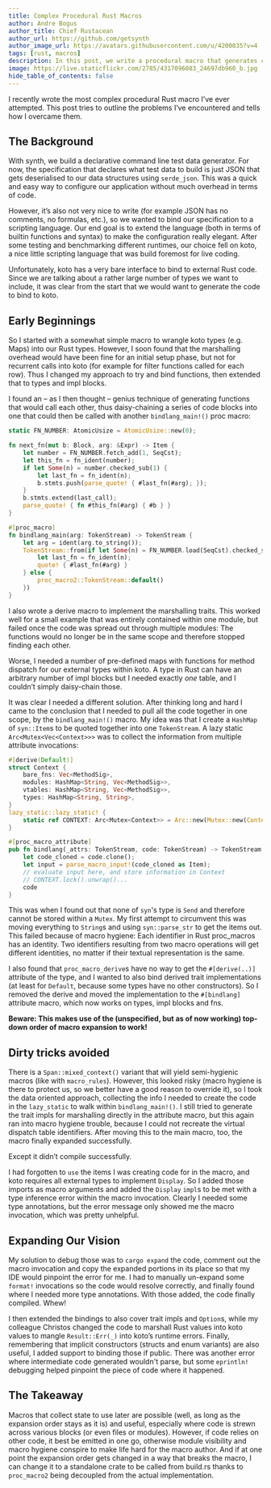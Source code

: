 ```yaml
---
title: Complex Procedural Rust Macros
author: Andre Bogus
author_title: Chief Rustacean
author_url: https://github.com/getsynth
author_image_url: https://avatars.githubusercontent.com/u/4200835?v=4
tags: [rust, macros]
description: In this post, we write a procedural macro that generates code to bind functions and types including arbitrary many impl blocks to a scripting language. The problems encountered and techniques learned can be applied to other tasks where complex compile-time analysis that spans multiple macro invocations is required.
image: https://live.staticflickr.com/2785/4317096083_24697db960_b.jpg
hide_table_of_contents: false
---
```


I recently wrote the most complex procedural Rust macro I’ve ever attempted. This post tries to outline the problems I’ve encountered and tells how I overcame them.

## The Background

With synth, we build a declarative command line test data generator. For now, the specification that declares what test data to build is just JSON that gets deserialised to our data structures using `serde_json`. This was a quick and easy way to configure our application without much overhead in terms of code.

However, it’s also not very nice to write (for example JSON has no comments, no formulas, etc.), so we wanted to bind our specification to a scripting language. Our end goal is to extend the language (both in terms of builtin functions and syntax) to make the configuration really elegant. After some testing and benchmarking different runtimes, our choice fell on koto, a nice little scripting language that was build foremost for live coding. 

Unfortunately, koto has a very bare interface to bind to external Rust code. Since we are talking about a rather large number of types we want to include, it was clear from the start that we would want to generate the code to bind to koto.

## Early Beginnings

So I started with a somewhat simple macro to wrangle koto types (e.g. Maps) into our Rust types. However, I soon found that the marshalling overhead would have been fine for an initial setup phase, but not for recurrent calls into koto (for example for filter functions called for each row). Thus I changed my approach to try and bind functions, then extended that to types and impl blocks.

I found an – as I then thought – genius technique of generating functions that would call each other, thus daisy-chaining a series of code blocks into one that could then be called with another `bindlang_main!()` proc macro:

```rust
static FN_NUMBER: AtomicUsize = AtomicUsize::new(0);

fn next_fn(mut b: Block, arg: &Expr) -> Item {
    let number = FN_NUMBER.fetch_add(1, SeqCst);
    let this_fn = fn_ident(number);
    if let Some(n) = number.checked_sub(1) {
        let last_fn = fn_ident(n);
        b.stmts.push(parse_quote! { #last_fn(#arg); });
    }
    b.stmts.extend(last_call);
    parse_quote! { fn #this_fn(#arg) { #b } }
}

#[proc_macro]
fn bindlang_main(arg: TokenStream) -> TokenStream {
    let arg = ident(arg.to_string());
    TokenStream::from(if let Some(n) = FN_NUMBER.load(SeqCst).checked_sub(1) {
        let last_fn = fn_ident(n);
        quote! { #last_fn(#arg) }
    } else {
        proc_macro2::TokenStream::default()
    })
}
```

I also wrote a derive macro to implement the marshalling traits. This worked well for a small example that was entirely contained within one module, but failed once the code was spread out through multiple modules: The functions would no longer be in the same scope and therefore stopped finding each other.

Worse, I needed a number of pre-defined maps with functions for method dispatch for our external types within koto. A type in Rust can have an arbitrary number of impl blocks but I needed exactly *one* table, and I couldn’t simply daisy-chain those.

It was clear I needed a different solution. After thinking long and hard I came to the conclusion that I needed to pull all the code together in one scope, by the `bindlang_main!()` macro. My idea was that I create a `HashMap` of `syn::Item`s to be quoted together into one `TokenStream`. A lazy static `Arc<Mutex<Vec<Context>>>` was to collect the information from multiple attribute invocations:

```rust
#[derive(Default)]
struct Context {
    bare_fns: Vec<MethodSig>,
    modules: HashMap<String, Vec<MethodSig>>,
    vtables: HashMap<String, Vec<MethodSig>>,
    types: HashMap<String, String>,
}
lazy_static::lazy_static! {
    static ref CONTEXT: Arc<Mutex<Context>> = Arc::new(Mutex::new(Context::default()));
}

#[proc_macro_attribute]
pub fn bindlang(_attrs: TokenStream, code: TokenStream) -> TokenStream {
    let code_cloned = code.clone();
    let input = parse_macro_input!(code_cloned as Item);
    // evaluate input here, and store information in Context
    // CONTEXT.lock().unwrap()...
    code
}
```

This was when I found out that none of `syn`'s type is `Send` and therefore cannot be stored within a `Mutex`. My first attempt to circumvent this was moving everything to `String`s and using `syn::parse_str` to get the items out. This failed because of macro hygiene: Each identifier in Rust proc_macros has an identity. Two identifiers resulting from two macro operations will get different identities, no matter if their textual representation is the same.

I also found that `proc_macro_derive`s have no way to get the `#[derive(..)]` attribute of the type, and I wanted to also bind derived trait implementations (at least for `Default`, because some types have no other constructors). So I removed the derive and moved the implementation to the `#[bindlang]` attribute macro, which now works on types, impl blocks and fns.

**Beware: This makes use of the (unspecified, but as of now working) top-down order of macro expansion to work!**

## Dirty tricks avoided

There is a `Span::mixed_context()` variant that will yield semi-hygienic macros (like with `macro_rules`). However, this looked risky (macro hygiene is there to protect us, so we better have a good reason to override it), so I took the data oriented approach, collecting the info I needed to create the code in the `lazy_static` to walk within `bindlang_main!()`. I still tried to generate the trait impls for marshalling directly in the attribute macro, but this again ran into macro hygiene trouble, because I could not recreate the virtual dispatch table identifiers. After moving this to the main macro, too, the macro finally expanded successfully.

Except it didn’t compile successfully.

I had forgotten to `use` the items I was creating code for in the macro, and koto requires all external types to implement `Display`. So I added those imports as macro arguments and added the `Display` `impl`s to be met with a type inference error within the macro invocation. Clearly I needed some type annotations, but the error message only showed me the macro invocation, which was pretty unhelpful.

## Expanding Our Vision

My solution to debug those was to `cargo expand` the code, comment out the macro invocation and copy the expanded portions in its place so that my IDE would pinpoint the error for me. I had to manually un-expand some `format!` invocations so the code would resolve correctly, and finally found where I needed more type annotations. With those added, the code finally compiled. Whew!

I then extended the bindings to also cover trait impls and `Option`s, while my colleague Christos changed the code to marshall Rust values into koto values to mangle `Result::Err(_)` into koto’s runtime errors. Finally, remembering that implicit constructors (structs and enum variants) are also useful, I added support to binding those if public. There was another error where intermediate code generated wouldn't parse, but some `eprintln!` debugging helped pinpoint the piece of code where it happened.

## The Takeaway

Macros that collect state to use later are possible (well, as long as the expansion order stays as it is) and useful, especially where code is strewn across various blocks (or even files or modules). However, if code relies on other code, it best be emitted in one go, otherwise module visibility and macro hygiene conspire to make life hard for the macro author. And if at one point the expansion order gets changed in a way that breaks the macro, I can change it to a standalone crate to be called from build.rs thanks to `proc_macro2` being decoupled from the actual implementation.
